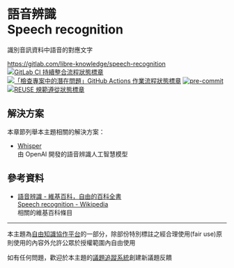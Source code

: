# 語音辨識<br>Speech recognition

識別音訊資料中語音的對應文字

<https://gitlab.com/libre-knowledge/speech-recognition>  
[![GitLab CI 持續整合流程狀態標章](https://gitlab.com/libre-knowledge/speech-recognition/badges/main/pipeline.svg?ignore_skipped=true "點擊查看 GitLab CI 持續整合流程的運行狀態")](https://gitlab.com/libre-knowledge/speech-recognition/-/commits/main) [![「檢查專案中的潛在問題」GitHub Actions 作業流程狀態標章](https://github.com/libre-knowledge/speech-recognition/actions/workflows/check-potential-problems.yml/badge.svg "本專案使用 GitHub Actions 自動化檢查專案中的潛在問題")](https://github.com/libre-knowledge/speech-recognition/actions/workflows/check-potential-problems.yml) [![pre-commit](https://img.shields.io/badge/pre--commit-enabled-brightgreen?logo=pre-commit&logoColor=white "本專案使用 pre-commit 檢查專案中的潛在問題")](https://github.com/pre-commit/pre-commit) [![REUSE 規範遵從狀態標章](https://api.reuse.software/badge/gitlab.com/libre-knowledge/speech-recognition "本專案遵從 REUSE 規範降低軟體授權合規成本")](https://api.reuse.software/info/gitlab.com/libre-knowledge/speech-recognition)

## 解決方案

本章節列舉本主題相關的解決方案：

* [Whisper](https://gitlab.com/libre-knowledge/whisper)  
  由 OpenAI 開發的語音辨識人工智慧模型

<!--
## 基本概念

（待補）

-->

## 參考資料

* [語音辨識 - 維基百科，自由的百科全書](https://zh.wikipedia.org/zh-tw/%E8%AF%AD%E9%9F%B3%E8%AF%86%E5%88%AB)  
  [Speech recognition - Wikipedia](https://en.wikipedia.org/wiki/Speech_recognition)  
  相關的維基百科條目

---

本主題為[自由知識協作平台](https://libre-knowledge.github.io/)的一部分，除部份特別標註之經合理使用(fair use)原則使用的內容外允許公眾於授權範圍內自由使用

如有任何問題，歡迎於本主題的[議題追蹤系統](https://github.com/libre-knowledge/speech-recognition/issues)創建新議題反饋
